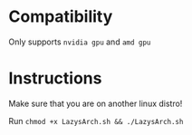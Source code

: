 # Compatibility
Only supports ``nvidia gpu`` and ``amd gpu``

# Instructions
Make sure that you are on another linux distro!

Run ``chmod +x LazysArch.sh && ./LazysArch.sh``
